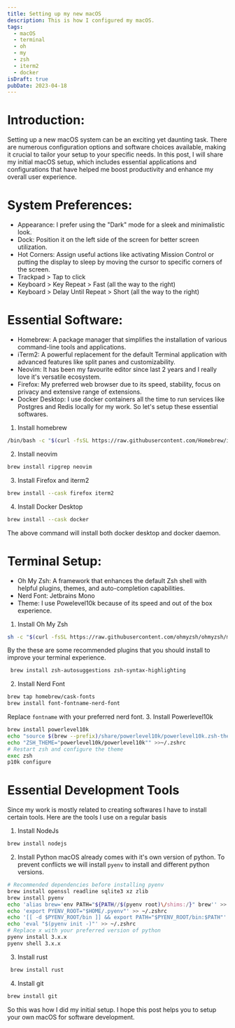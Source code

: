 ```yaml
---
title: Setting up my new macOS
description: This is how I configured my macOS.
tags:
  - macOS
  - terminal
  - oh
  - my
  - zsh
  - iterm2
  - docker
isDraft: true
pubDate: 2023-04-18
---
```


# Introduction:
Setting up a new macOS system can be an exciting yet daunting task. There are numerous configuration options and software choices available, making it crucial to tailor your setup to your specific needs. In this post, I will share my initial macOS setup, which includes essential applications and configurations that have helped me boost productivity and enhance my overall user experience.
# System Preferences:
   - Appearance: I prefer using the "Dark" mode for a sleek and minimalistic look.
   - Dock: Position it on the left side of the screen for better screen utilization.
   - Hot Corners: Assign useful actions like activating Mission Control or putting the display to sleep by moving the cursor to specific corners of the screen.
   - Trackpad > Tap to click
   - Keyboard > Key Repeat > Fast (all the way to the right)
  - Keyboard > Delay Until Repeat > Short (all the way to the right)
# Essential Software:
   - Homebrew: A package manager that simplifies the installation of various command-line tools and applications.
   - iTerm2: A powerful replacement for the default Terminal application with advanced features like split panes and customizability.
   - Neovim: It has been my favourite editor since last 2 years and I really love it's versatile ecosystem.
   - Firefox: My preferred web browser due to its speed, stability, focus on privacy and extensive range of extensions.
   - Docker Desktop: I use docker containers all the time to run services like Postgres and Redis locally for my work.
   So let's setup these essential softwares.
   
1. Install homebrew
```sh
/bin/bash -c "$(curl -fsSL https://raw.githubusercontent.com/Homebrew/install/HEAD/install.sh)"
```

2. Install neovim
```sh
brew install ripgrep neovim
```

3.  Install Firefox and iterm2
```sh
brew install --cask firefox iterm2
```

4. Install Docker Desktop
```sh
brew install --cask docker
```
The above command will install both docker desktop and docker daemon.

# Terminal Setup:
   - Oh My Zsh: A framework that enhances the default Zsh shell with helpful plugins, themes, and auto-completion capabilities.
   - Nerd Font: Jetbrains Mono
   - Theme: I use Powelevel10k because of its speed and out of the box experience.
1. Install Oh My Zsh
```sh
sh -c "$(curl -fsSL https://raw.githubusercontent.com/ohmyzsh/ohmyzsh/master/tools/install.sh)"
```

By the these are some recommended plugins that you should install to improve your terminal experience.
```sh
 brew install zsh-autosuggestions zsh-syntax-highlighting
```

2. Install Nerd Font
```sh
brew tap homebrew/cask-fonts
brew install font-fontname-nerd-font
```
Replace `fontname` with your preferred nerd font.
3. Install Powerlevel10k
```sh
brew install powerlevel10k
echo "source $(brew --prefix)/share/powerlevel10k/powerlevel10k.zsh-theme" >>~/.zshrc
echo "ZSH_THEME="powerlevel10k/powerlevel10k"" >>~/.zshrc
# Restart zsh and configure the theme
exec zsh
p10k configure
```

# Essential Development Tools

Since my work is mostly related to creating softwares I have to install certain tools.
Here are the tools I use on a regular basis

1. Install NodeJs
```sh
brew install nodejs
```
2. Install Python
macOS already comes with it's own version of python. To prevent conflicts we will install `pyenv` to install and different python versions.
```sh
# Recommended dependencies before installing pyenv
brew install openssl readline sqlite3 xz zlib
brew install pyenv
echo 'alias brew='env PATH="${PATH//$(pyenv root)\/shims:/}" brew'' >> ~/.zshrc
echo 'export PYENV_ROOT="$HOME/.pyenv"' >> ~/.zshrc
echo '[[ -d $PYENV_ROOT/bin ]] && export PATH="$PYENV_ROOT/bin:$PATH"' >> ~/.zshrc
echo 'eval "$(pyenv init -)"' >> ~/.zshrc
# Replace x with your preferred version of python
pyenv install 3.x.x
pyenv shell 3.x.x
```
3.  Install rust
```sh
 brew install rust
```
4. Install git
```sh
brew install git
```

So this was how I did my initial setup. I hope this post helps you to setup your own macOS for software development.